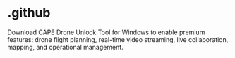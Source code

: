 # .github
Download CAPE Drone Unlock Tool for Windows to enable premium features: drone flight planning, real-time video streaming, live collaboration, mapping, and operational management.
